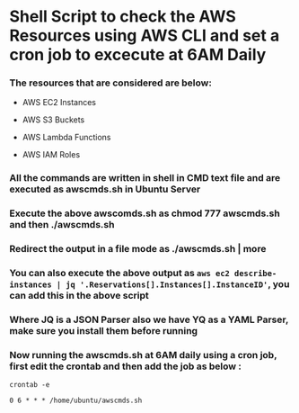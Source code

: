 # Shell Script to check the AWS Resources using AWS CLI and set a cron job to excecute at 6AM Daily

### The resources that are considered are below:

- AWS EC2 Instances 

- AWS S3 Buckets

- AWS Lambda Functions

- AWS IAM Roles

### All the commands are written in shell in CMD text file and are executed as awscmds.sh in Ubuntu Server

### Execute the above awscomds.sh as chmod 777 awscmds.sh and then ./awscmds.sh

### Redirect the output in a file mode as ./awscmds.sh | more

### You can also execute the above output as `aws ec2 describe-instances | jq '.Reservations[].Instances[].InstanceID'`, you can add this in the above script

### Where JQ is a JSON Parser also we have YQ as a YAML Parser, make sure you install them before running 

### Now running the awscmds.sh at 6AM daily using a cron job, first edit the crontab and then add the job as below :
```
crontab -e
```
```
0 6 * * * /home/ubuntu/awscmds.sh
```
